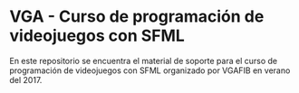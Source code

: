# VGA - Curso de programación de videojuegos con SFML
En este repositorio se encuentra el material de soporte para el curso de programación de videojuegos con SFML organizado por VGAFIB en verano del 2017.